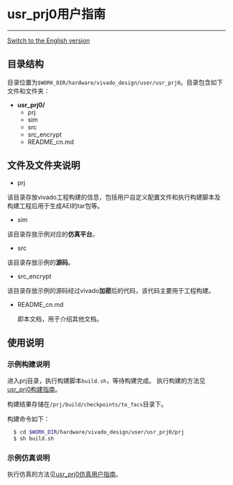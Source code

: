 # usr_prj0用户指南

---

[Switch to the English version](./README.md)

## 目录结构

目录位置为`$WORK_DIR/hardware/vivado_design/user/usr_prj0`。目录包含如下文件和文件夹：

- **usr_prj0/**
  - prj
  - sim
  - src
  - src_encrypt
  - README_cn.md

## 文件及文件夹说明

- prj

该目录存放vivado工程构建的信息，包括用户自定义配置文件和执行构建脚本及构建工程后用于生成AEI的tar包等。

- sim

该目录存放示例对应的**仿真平台**。

- src

该目录存放示例的**源码**。

- src_encrypt  

该目录存放示例的源码经过vivado**加密**后的代码，该代码主要用于工程构建。

- README_cn.md  

  即本文档，用于介绍其他文档。

## 使用说明

### 示例构建说明

进入prj目录，执行构建脚本`build.sh`，等待构建完成。
执行构建的方法见[usr_prj0构建指南](./prj/README_cn.md)。

构建结果存储在`/prj/build/checkpoints/to_facs`目录下。

构建命令如下：

```bash
  $ cd $WORK_DIR/hardware/vivado_design/user/usr_prj0/prj
  $ sh build.sh
```

### 示例仿真说明

执行仿真的方法见[usr_prj0仿真用户指南](./sim/README_cn.md)。

